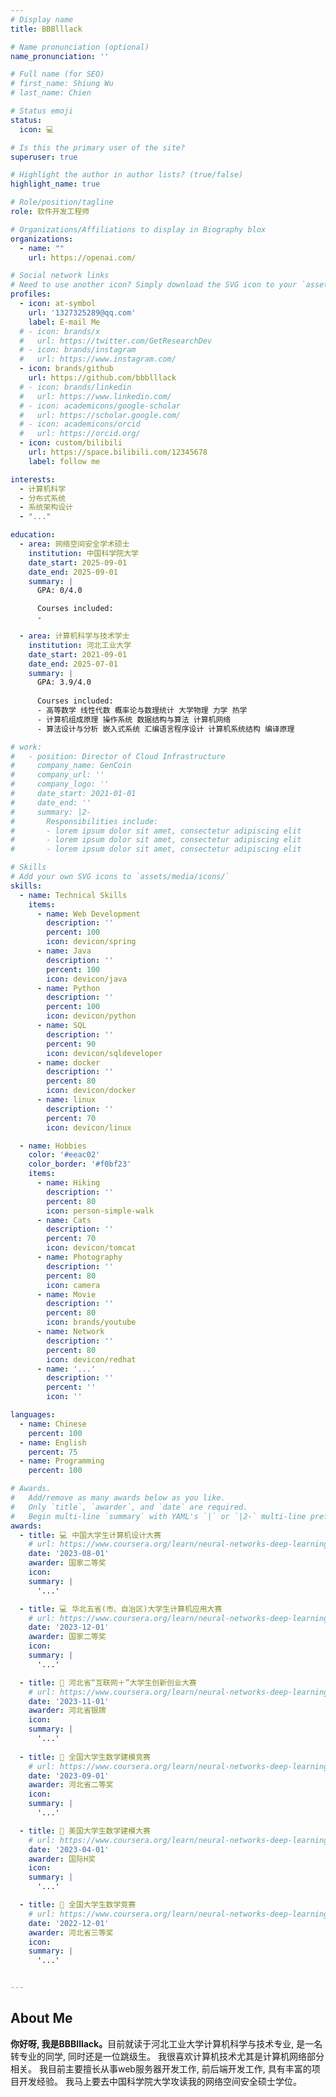 ```yaml
---
# Display name
title: BBBlllack

# Name pronunciation (optional)
name_pronunciation: ''

# Full name (for SEO)
# first_name: Shiung Wu
# last_name: Chien

# Status emoji
status:
  icon: 💻

# Is this the primary user of the site?
superuser: true

# Highlight the author in author lists? (true/false)
highlight_name: true

# Role/position/tagline
role: 软件开发工程师

# Organizations/Affiliations to display in Biography blox
organizations:
  - name: ""
    url: https://openai.com/

# Social network links
# Need to use another icon? Simply download the SVG icon to your `assets/media/icons/` folder.
profiles:
  - icon: at-symbol
    url: '1327325289@qq.com'
    label: E-mail Me
  # - icon: brands/x
  #   url: https://twitter.com/GetResearchDev
  # - icon: brands/instagram
  #   url: https://www.instagram.com/
  - icon: brands/github
    url: https://github.com/bbblllack
  # - icon: brands/linkedin
  #   url: https://www.linkedin.com/
  # - icon: academicons/google-scholar
  #   url: https://scholar.google.com/
  # - icon: academicons/orcid
  #   url: https://orcid.org/
  - icon: custom/bilibili
    url: https://space.bilibili.com/12345678
    label: follow me

interests:
  - 计算机科学
  - 分布式系统
  - 系统架构设计
  - "..."

education:
  - area: 网络空间安全学术硕士
    institution: 中国科学院大学
    date_start: 2025-09-01
    date_end: 2025-09-01
    summary: |
      GPA: 0/4.0

      Courses included:
      - 

  - area: 计算机科学与技术学士
    institution: 河北工业大学
    date_start: 2021-09-01
    date_end: 2025-07-01
    summary: |
      GPA: 3.9/4.0
    
      Courses included:
      - 高等数学 线性代数 概率论与数理统计 大学物理 力学 热学
      - 计算机组成原理 操作系统 数据结构与算法 计算机网络
      - 算法设计与分析 嵌入式系统 汇编语言程序设计 计算机系统结构 编译原理 

# work:
#   - position: Director of Cloud Infrastructure
#     company_name: GenCoin
#     company_url: ''
#     company_logo: ''
#     date_start: 2021-01-01
#     date_end: ''
#     summary: |2-
#       Responsibilities include:
#       - lorem ipsum dolor sit amet, consectetur adipiscing elit
#       - lorem ipsum dolor sit amet, consectetur adipiscing elit
#       - lorem ipsum dolor sit amet, consectetur adipiscing elit

# Skills
# Add your own SVG icons to `assets/media/icons/`
skills:
  - name: Technical Skills
    items:
      - name: Web Development
        description: ''
        percent: 100
        icon: devicon/spring
      - name: Java
        description: ''
        percent: 100
        icon: devicon/java
      - name: Python
        description: ''
        percent: 100
        icon: devicon/python
      - name: SQL
        description: ''
        percent: 90
        icon: devicon/sqldeveloper
      - name: docker
        description: ''
        percent: 80
        icon: devicon/docker
      - name: linux
        description: ''
        percent: 70
        icon: devicon/linux

  - name: Hobbies
    color: '#eeac02'
    color_border: '#f0bf23'
    items:
      - name: Hiking
        description: ''
        percent: 80
        icon: person-simple-walk
      - name: Cats
        description: ''
        percent: 70
        icon: devicon/tomcat
      - name: Photography
        description: ''
        percent: 80
        icon: camera
      - name: Movie
        description: ''
        percent: 80
        icon: brands/youtube
      - name: Network
        description: ''
        percent: 80
        icon: devicon/redhat
      - name: '...'
        description: ''
        percent: ''
        icon: ''

languages:
  - name: Chinese
    percent: 100
  - name: English
    percent: 75
  - name: Programming
    percent: 100

# Awards.
#   Add/remove as many awards below as you like.
#   Only `title`, `awarder`, and `date` are required.
#   Begin multi-line `summary` with YAML's `|` or `|2-` multi-line prefix and indent 2 spaces below.
awards:
  - title: 💻 中国大学生计算机设计大赛
    # url: https://www.coursera.org/learn/neural-networks-deep-learning
    date: '2023-08-01'
    awarder: 国家二等奖
    icon: 
    summary: |
      '...'

  - title: 💻 华北五省(市、自治区)大学生计算机应用大赛
    # url: https://www.coursera.org/learn/neural-networks-deep-learning
    date: '2023-12-01'
    awarder: 国家二等奖
    icon: 
    summary: |
      '...'

  - title: 🛜 河北省“互联网＋”大学生创新创业大赛
    # url: https://www.coursera.org/learn/neural-networks-deep-learning
    date: '2023-11-01'
    awarder: 河北省银牌
    icon: 
    summary: |
      '...'
  
  - title: 🧮 全国大学生数学建模竞赛
    # url: https://www.coursera.org/learn/neural-networks-deep-learning
    date: '2023-09-01'
    awarder: 河北省二等奖
    icon: 
    summary: |
      '...'

  - title: 🧮 美国大学生数学建模大赛
    # url: https://www.coursera.org/learn/neural-networks-deep-learning
    date: '2023-04-01'
    awarder: 国际H奖
    icon: 
    summary: |
      '...'

  - title: 🔢 全国大学生数学竞赛
    # url: https://www.coursera.org/learn/neural-networks-deep-learning
    date: '2022-12-01'
    awarder: 河北省三等奖
    icon: 
    summary: |
      '...'


---
```


## About Me

<strong>你好呀, 我是BBBlllack。</strong>目前就读于河北工业大学计算机科学与技术专业, 是一名转专业的同学, 同时还是一位跳级生。
我很喜欢计算机技术尤其是计算机网络部分相关。
我目前主要擅长从事web服务器开发工作, 前后端开发工作, 具有丰富的项目开发经验。
我马上要去中国科学院大学攻读我的网络空间安全硕士学位。
